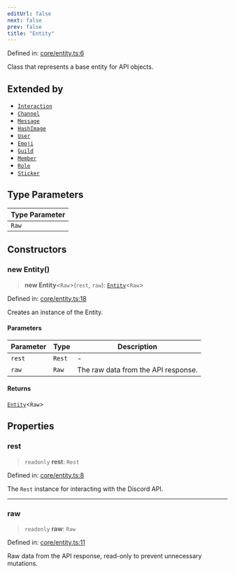```yaml
---
editUrl: false
next: false
prev: false
title: "Entity"
---
```


Defined in: [core/entity.ts:6](https://github.com/KingsBeCattz/Kodkord/blob/5983eab654eb4f3b9082e138abddc2d7f9dac808/packages/classes/src/core/entity.ts#L6)

Class that represents a base entity for API objects.

## Extended by

- [`Interaction`](/api-classes/classes/interaction/)
- [`Channel`](/api-classes/classes/channel/)
- [`Message`](/api-classes/classes/message/)
- [`HashImage`](/api-classes/classes/hashimage/)
- [`User`](/api-classes/classes/user/)
- [`Emoji`](/api-classes/classes/emoji/)
- [`Guild`](/api-classes/classes/guild/)
- [`Member`](/api-classes/classes/member/)
- [`Role`](/api-classes/classes/role/)
- [`Sticker`](/api-classes/classes/sticker/)

## Type Parameters

| Type Parameter |
| ------ |
| `Raw` |

## Constructors

### new Entity()

> **new Entity**\<`Raw`\>(`rest`, `raw`): [`Entity`](/api-classes/classes/entity/)\<`Raw`\>

Defined in: [core/entity.ts:18](https://github.com/KingsBeCattz/Kodkord/blob/5983eab654eb4f3b9082e138abddc2d7f9dac808/packages/classes/src/core/entity.ts#L18)

Creates an instance of the Entity.

#### Parameters

| Parameter | Type | Description |
| ------ | ------ | ------ |
| `rest` | `Rest` | - |
| `raw` | `Raw` | The raw data from the API response. |

#### Returns

[`Entity`](/api-classes/classes/entity/)\<`Raw`\>

## Properties

### rest

> `readonly` **rest**: `Rest`

Defined in: [core/entity.ts:8](https://github.com/KingsBeCattz/Kodkord/blob/5983eab654eb4f3b9082e138abddc2d7f9dac808/packages/classes/src/core/entity.ts#L8)

The `Rest` instance for interacting with the Discord API.

***

### raw

> `readonly` **raw**: `Raw`

Defined in: [core/entity.ts:11](https://github.com/KingsBeCattz/Kodkord/blob/5983eab654eb4f3b9082e138abddc2d7f9dac808/packages/classes/src/core/entity.ts#L11)

Raw data from the API response, read-only to prevent unnecessary mutations.
